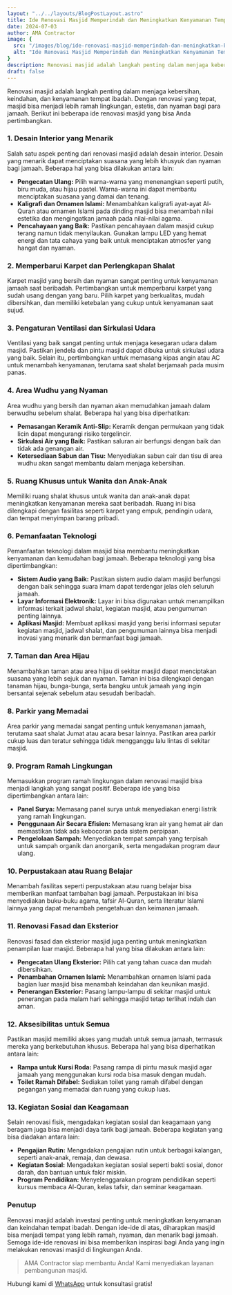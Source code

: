 ```yaml
---
layout: "../../layouts/BlogPostLayout.astro"
title: Ide Renovasi Masjid Memperindah dan Meningkatkan Kenyamanan Tempat Ibadah
date: 2024-07-03
author: AMA Contractor
image: {
  src: "/images/blog/ide-renovasi-masjid-memperindah-dan-meningkatkan-kenyamanan-tempat-ibadah.jpg",
  alt: "Ide Renovasi Masjid Memperindah dan Meningkatkan Kenyamanan Tempat Ibadah",
}
description: Renovasi masjid adalah langkah penting dalam menjaga kebersihan, keindahan, dan kenyamanan tempat ibadah.
draft: false
---
```

Renovasi masjid adalah langkah penting dalam menjaga kebersihan, keindahan, dan kenyamanan tempat ibadah. Dengan renovasi yang tepat, masjid bisa menjadi lebih ramah lingkungan, estetis, dan nyaman bagi para jamaah. Berikut ini beberapa ide renovasi masjid yang bisa Anda pertimbangkan.

### 1\. Desain Interior yang Menarik

Salah satu aspek penting dari renovasi masjid adalah desain interior. Desain yang menarik dapat menciptakan suasana yang lebih khusyuk dan nyaman bagi jamaah. Beberapa hal yang bisa dilakukan antara lain:

-   **Pengecatan Ulang:** Pilih warna-warna yang menenangkan seperti putih, biru muda, atau hijau pastel. Warna-warna ini dapat membantu menciptakan suasana yang damai dan tenang.
-   **Kaligrafi dan Ornamen Islami:** Menambahkan kaligrafi ayat-ayat Al-Quran atau ornamen Islami pada dinding masjid bisa menambah nilai estetika dan mengingatkan jamaah pada nilai-nilai agama.
-   **Pencahayaan yang Baik:** Pastikan pencahayaan dalam masjid cukup terang namun tidak menyilaukan. Gunakan lampu LED yang hemat energi dan tata cahaya yang baik untuk menciptakan atmosfer yang hangat dan nyaman.

### 2\. Memperbarui Karpet dan Perlengkapan Shalat

Karpet masjid yang bersih dan nyaman sangat penting untuk kenyamanan jamaah saat beribadah. Pertimbangkan untuk memperbarui karpet yang sudah usang dengan yang baru. Pilih karpet yang berkualitas, mudah dibersihkan, dan memiliki ketebalan yang cukup untuk kenyamanan saat sujud.

### 3\. Pengaturan Ventilasi dan Sirkulasi Udara

Ventilasi yang baik sangat penting untuk menjaga kesegaran udara dalam masjid. Pastikan jendela dan pintu masjid dapat dibuka untuk sirkulasi udara yang baik. Selain itu, pertimbangkan untuk memasang kipas angin atau AC untuk menambah kenyamanan, terutama saat shalat berjamaah pada musim panas.

### 4\. Area Wudhu yang Nyaman

Area wudhu yang bersih dan nyaman akan memudahkan jamaah dalam berwudhu sebelum shalat. Beberapa hal yang bisa diperhatikan:

-   **Pemasangan Keramik Anti-Slip:** Keramik dengan permukaan yang tidak licin dapat mengurangi risiko tergelincir.
-   **Sirkulasi Air yang Baik:** Pastikan saluran air berfungsi dengan baik dan tidak ada genangan air.
-   **Ketersediaan Sabun dan Tisu:** Menyediakan sabun cair dan tisu di area wudhu akan sangat membantu dalam menjaga kebersihan.

### 5\. Ruang Khusus untuk Wanita dan Anak-Anak

Memiliki ruang shalat khusus untuk wanita dan anak-anak dapat meningkatkan kenyamanan mereka saat beribadah. Ruang ini bisa dilengkapi dengan fasilitas seperti karpet yang empuk, pendingin udara, dan tempat menyimpan barang pribadi.

### 6\. Pemanfaatan Teknologi

Pemanfaatan teknologi dalam masjid bisa membantu meningkatkan kenyamanan dan kemudahan bagi jamaah. Beberapa teknologi yang bisa dipertimbangkan:

-   **Sistem Audio yang Baik:** Pastikan sistem audio dalam masjid berfungsi dengan baik sehingga suara imam dapat terdengar jelas oleh seluruh jamaah.
-   **Layar Informasi Elektronik:** Layar ini bisa digunakan untuk menampilkan informasi terkait jadwal shalat, kegiatan masjid, atau pengumuman penting lainnya.
-   **Aplikasi Masjid:** Membuat aplikasi masjid yang berisi informasi seputar kegiatan masjid, jadwal shalat, dan pengumuman lainnya bisa menjadi inovasi yang menarik dan bermanfaat bagi jamaah.

### 7\. Taman dan Area Hijau

Menambahkan taman atau area hijau di sekitar masjid dapat menciptakan suasana yang lebih sejuk dan nyaman. Taman ini bisa dilengkapi dengan tanaman hijau, bunga-bunga, serta bangku untuk jamaah yang ingin bersantai sejenak sebelum atau sesudah beribadah.

### 8\. Parkir yang Memadai

Area parkir yang memadai sangat penting untuk kenyamanan jamaah, terutama saat shalat Jumat atau acara besar lainnya. Pastikan area parkir cukup luas dan teratur sehingga tidak mengganggu lalu lintas di sekitar masjid.

### 9\. Program Ramah Lingkungan

Memasukkan program ramah lingkungan dalam renovasi masjid bisa menjadi langkah yang sangat positif. Beberapa ide yang bisa dipertimbangkan antara lain:

-   **Panel Surya:** Memasang panel surya untuk menyediakan energi listrik yang ramah lingkungan.
-   **Penggunaan Air Secara Efisien:** Memasang kran air yang hemat air dan memastikan tidak ada kebocoran pada sistem perpipaan.
-   **Pengelolaan Sampah:** Menyediakan tempat sampah yang terpisah untuk sampah organik dan anorganik, serta mengadakan program daur ulang.

### 10\. Perpustakaan atau Ruang Belajar

Menambah fasilitas seperti perpustakaan atau ruang belajar bisa memberikan manfaat tambahan bagi jamaah. Perpustakaan ini bisa menyediakan buku-buku agama, tafsir Al-Quran, serta literatur Islami lainnya yang dapat menambah pengetahuan dan keimanan jamaah.

### 11\. Renovasi Fasad dan Eksterior

Renovasi fasad dan eksterior masjid juga penting untuk meningkatkan penampilan luar masjid. Beberapa hal yang bisa dilakukan antara lain:

-   **Pengecatan Ulang Eksterior:** Pilih cat yang tahan cuaca dan mudah dibersihkan.
-   **Penambahan Ornamen Islami:** Menambahkan ornamen Islami pada bagian luar masjid bisa menambah keindahan dan keunikan masjid.
-   **Penerangan Eksterior:** Pasang lampu-lampu di sekitar masjid untuk penerangan pada malam hari sehingga masjid tetap terlihat indah dan aman.

### 12\. Aksesibilitas untuk Semua

Pastikan masjid memiliki akses yang mudah untuk semua jamaah, termasuk mereka yang berkebutuhan khusus. Beberapa hal yang bisa diperhatikan antara lain:

-   **Rampa untuk Kursi Roda:** Pasang rampa di pintu masuk masjid agar jamaah yang menggunakan kursi roda bisa masuk dengan mudah.
-   **Toilet Ramah Difabel:** Sediakan toilet yang ramah difabel dengan pegangan yang memadai dan ruang yang cukup luas.

### 13\. Kegiatan Sosial dan Keagamaan

Selain renovasi fisik, mengadakan kegiatan sosial dan keagamaan yang beragam juga bisa menjadi daya tarik bagi jamaah. Beberapa kegiatan yang bisa diadakan antara lain:

-   **Pengajian Rutin:** Mengadakan pengajian rutin untuk berbagai kalangan, seperti anak-anak, remaja, dan dewasa.
-   **Kegiatan Sosial:** Mengadakan kegiatan sosial seperti bakti sosial, donor darah, dan bantuan untuk fakir miskin.
-   **Program Pendidikan:** Menyelenggarakan program pendidikan seperti kursus membaca Al-Quran, kelas tafsir, dan seminar keagamaan.

### Penutup

Renovasi masjid adalah investasi penting untuk meningkatkan kenyamanan dan keindahan tempat ibadah. Dengan ide-ide di atas, diharapkan masjid bisa menjadi tempat yang lebih ramah, nyaman, dan menarik bagi jamaah. Semoga ide-ide renovasi ini bisa memberikan inspirasi bagi Anda yang ingin melakukan renovasi masjid di lingkungan Anda.

> AMA Contractor siap membantu Anda! Kami menyediakan layanan pembangunan masjid.

Hubungi kami di [WhatsApp](https://api.whatsapp.com/send?phone=6285780007121text=Halo%20saya%20ingin%20konsultasi%20tentang) untuk konsultasi gratis!